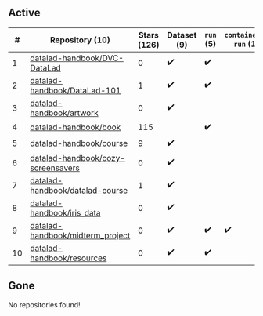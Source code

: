 ## Active
| # | Repository (10) | Stars (126) | Dataset (9) | `run` (5) | `containers-run` (1) |
| --- | --- | --- | --- | --- | --- |
| 1 | [datalad-handbook/DVC-DataLad](https://github.com/datalad-handbook/DVC-DataLad) | 0 | :heavy_check_mark: | :heavy_check_mark: |  |
| 2 | [datalad-handbook/DataLad-101](https://github.com/datalad-handbook/DataLad-101) | 1 | :heavy_check_mark: | :heavy_check_mark: |  |
| 3 | [datalad-handbook/artwork](https://github.com/datalad-handbook/artwork) | 0 | :heavy_check_mark: |  |  |
| 4 | [datalad-handbook/book](https://github.com/datalad-handbook/book) | 115 |  | :heavy_check_mark: |  |
| 5 | [datalad-handbook/course](https://github.com/datalad-handbook/course) | 9 | :heavy_check_mark: |  |  |
| 6 | [datalad-handbook/cozy-screensavers](https://github.com/datalad-handbook/cozy-screensavers) | 0 | :heavy_check_mark: |  |  |
| 7 | [datalad-handbook/datalad-course](https://github.com/datalad-handbook/datalad-course) | 1 | :heavy_check_mark: |  |  |
| 8 | [datalad-handbook/iris_data](https://github.com/datalad-handbook/iris_data) | 0 | :heavy_check_mark: |  |  |
| 9 | [datalad-handbook/midterm_project](https://github.com/datalad-handbook/midterm_project) | 0 | :heavy_check_mark: | :heavy_check_mark: | :heavy_check_mark: |
| 10 | [datalad-handbook/resources](https://github.com/datalad-handbook/resources) | 0 | :heavy_check_mark: | :heavy_check_mark: |  |

## Gone
No repositories found!
